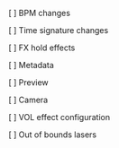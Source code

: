 [ ] BPM changes

[ ] Time signature changes

[ ] FX hold effects

[ ] Metadata

[ ] Preview

[ ] Camera

[ ] VOL effect configuration

[ ] Out of bounds lasers
